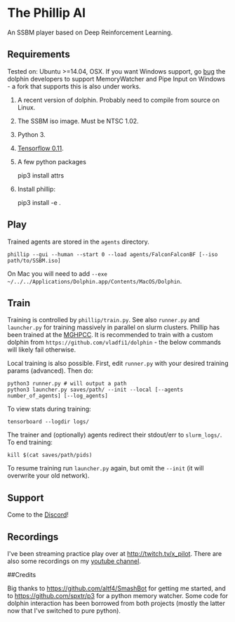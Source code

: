 # The Phillip AI
An SSBM player based on Deep Reinforcement Learning.

## Requirements

Tested on: Ubuntu >=14.04, OSX. If you want Windows support, go [bug](https://bugs.dolphin-emu.org/issues/10126) the dolphin developers to support MemoryWatcher and Pipe Input on Windows - a fork that supports this is also under works.

1. A recent version of dolphin. Probably need to compile from source on Linux.
2. The SSBM iso image. Must be NTSC 1.02.
3. Python 3.
4. [Tensorflow 0.11](https://www.tensorflow.org/versions/r0.11/get_started/os_setup).
5. A few python packages

    pip3 install attrs

6. Install phillip:

    pip3 install -e .

## Play

Trained agents are stored in the `agents` directory. 

    phillip --gui --human --start 0 --load agents/FalconFalconBF [--iso path/to/SSBM.iso]

On Mac you will need to add `--exe ~/../../Applications/Dolphin.app/Contents/MacOS/Dolphin`.

## Train

Training is controlled by `phillip/train.py`. See also `runner.py` and `launcher.py` for training massively in parallel on slurm clusters. Phillip has been trained at the [MGHPCC](http://www.mghpcc.org/). It is recommended to train with a custom dolphin from `https://github.com/vladfi1/dolphin` - the below commands will likely fail otherwise.

Local training is also possible. First, edit `runner.py` with your desired training params (advanced). Then do:

    python3 runner.py # will output a path
    python3 launcher.py saves/path/ --init --local [--agents number_of_agents] [--log_agents]

To view stats during training:

    tensorboard --logdir logs/

The trainer and (optionally) agents redirect their stdout/err to `slurm_logs/`. To end training:

    kill $(cat saves/path/pids)

To resume training run `launcher.py` again, but omit the `--init` (it will overwrite your old network).

## Support

Come to the [Discord](https://discord.gg/KQ8vhd6)!

## Recordings

I've been streaming practice play over at http://twitch.tv/x_pilot. There are also some recordings on my [youtube channel](https://www.youtube.com/channel/UCzpDWSOtWpDaNPC91dqmPQg).

##Credits

Big thanks to https://github.com/altf4/SmashBot for getting me started, and to https://github.com/spxtr/p3 for a python memory watcher. Some code for dolphin interaction has been borrowed from both projects (mostly the latter now that I've switched to pure python).
